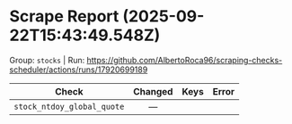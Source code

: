 # Scrape Report (2025-09-22T15:43:49.548Z)

Group: `stocks`  |  Run: https://github.com/AlbertoRoca96/scraping-checks-scheduler/actions/runs/17920699189

| Check | Changed | Keys | Error |
|---|:---:|:--|:--|
| `stock_ntdoy_global_quote` | — |  |  |
